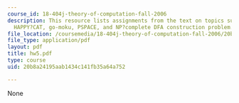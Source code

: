```yaml
---
course_id: 18-404j-theory-of-computation-fall-2006
description: This resource lists assignments from the text on topics such as MAX?CUT,
  HAPPY?CAT, go-moku, PSPACE, and NP?complete DFA construction problem.
file_location: /coursemedia/18-404j-theory-of-computation-fall-2006/20b8a24195aab1434c141fb35a64a752_hw5.pdf
file_type: application/pdf
layout: pdf
title: hw5.pdf
type: course
uid: 20b8a24195aab1434c141fb35a64a752

---
```

None